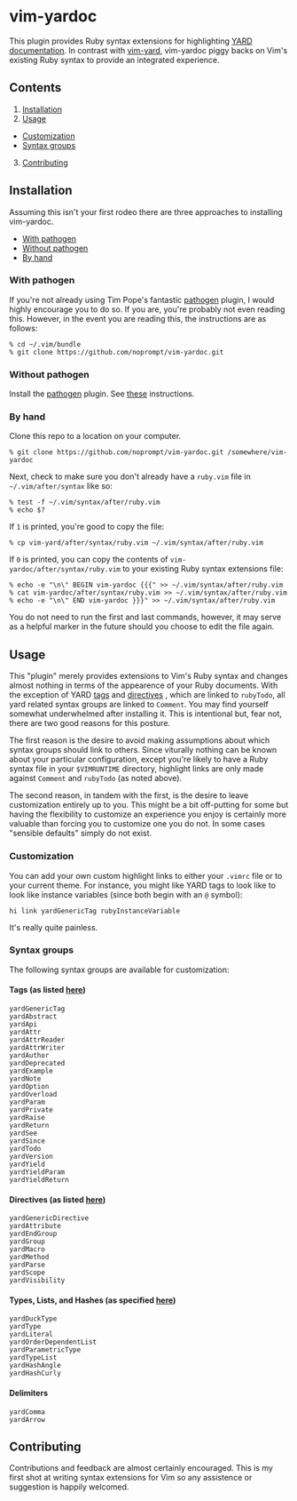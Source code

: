 # vim-yardoc

This plugin provides Ruby syntax extensions for highlighting [YARD documentation](https://github.com/lsegal/yard).
In contrast with [vim-yard](https://github.com/postmodern/vim-yard), vim-yardoc
piggy backs on Vim's existing Ruby syntax to provide an integrated experience.

## Contents

1. [Installation](#installation)
2. [Usage](#usage)
  - [Customization](#customization)
  - [Syntax groups](#syntax-groups)
3. [Contributing](#contributing)

## Installation

Assuming this isn't your first rodeo there are three approaches to installing
vim-yardoc.

- [With pathogen](#with-pathogen)
- [Without pathogen](#without-pathogen)
- [By hand](#by-hand)

### With pathogen

If you're not already using Tim Pope's fantastic [pathogen](https://github.com/tpope/vim-pathogen)
plugin, I would highly encourage you to do so. If you are, you're probably not
even reading this. However, in the event you are reading this, the instructions
are as follows:

```shell
% cd ~/.vim/bundle
% git clone https://github.com/noprompt/vim-yardoc.git
```

### Without pathogen

Install the [pathogen](https://github.com/tpope/vim-pathogen) plugin. See
[these](#with-pathogen) instructions.

### By hand

Clone this repo to a location on your computer.

```shell
% git clone https://github.com/noprompt/vim-yardoc.git /somewhere/vim-yardoc
```

Next, check to make sure you don't already have a `ruby.vim` file in
`~/.vim/after/syntax` like so:

```shell
% test -f ~/.vim/syntax/after/ruby.vim
% echo $?
```

If `1` is printed, you're good to copy the file:

```shell
% cp vim-yard/after/syntax/ruby.vim ~/.vim/syntax/after/ruby.vim
````

If `0` is printed, you can copy the contents of
`vim-yardoc/after/syntax/ruby.vim` to your existing Ruby syntax extensions
file:

```shell
% echo -e "\n\" BEGIN vim-yardoc {{{" >> ~/.vim/syntax/after/ruby.vim
% cat vim-yardoc/after/syntax/ruby.vim >> ~/.vim/syntax/after/ruby.vim
% echo -e "\n\" END vim-yardoc }}}" >> ~/.vim/syntax/after/ruby.vim
```

You do not need to run the first and last commands, however, it may serve as a
helpful marker in the future should you choose to edit the file again.

## Usage

This "plugin" merely provides extensions to Vim's Ruby syntax and changes almost
nothing in terms of the appearence of your Ruby documents. With the exception of
YARD [tags](http://rubydoc.info/docs/yard/file/docs/Tags.md#Tag_List) and
[directives](http://rubydoc.info/docs/yard/file/docs/Tags.md#Directive_List)
, which are linked to `rubyTodo`, all yard related syntax groups are linked to
`Comment`. You may find yourself somewhat underwhelmed after installing it. This
is intentional but, fear not, there are two good reasons for this posture.

The first reason is the desire to avoid making assumptions about which syntax
groups should link to others. Since viturally nothing can be known about your
particular configuration, except you're likely to have a Ruby syntax file in
your `$VIMRUNTIME` directory, highlight links are only made against `Comment`
and `rubyTodo` (as noted above).

The second reason, in tandem with the first, is the desire to leave
customization entirely up to you. This might be a bit off-putting for some but
having the flexibility to customize an experience you enjoy is certainly more
valuable than forcing you to customize one you do not. In some cases "sensible
defaults" simply do not exist.

### Customization

You can add your own custom highlight links to either your `.vimrc` file or to
your current theme. For instance, you might like YARD tags to look like to look
like instance variables (since both begin with an `@` symbol):

```viml
hi link yardGenericTag rubyInstanceVariable
```

It's really quite painless.

### Syntax groups

The following syntax groups are available for customization:

#### Tags (as listed [here](http://rubydoc.info/docs/yard/file/docs/Tags.md#Tag_List))
```
yardGenericTag
yardAbstract
yardApi
yardAttr
yardAttrReader
yardAttrWriter
yardAuthor
yardDeprecated
yardExample
yardNote
yardOption
yardOverload
yardParam
yardPrivate
yardRaise
yardReturn
yardSee
yardSince
yardTodo
yardVersion
yardYield
yardYieldParam
yardYieldReturn
```

#### Directives (as listed [here](http://rubydoc.info/docs/yard/file/docs/Tags.md#Directive_List))

```
yardGenericDirective
yardAttribute
yardEndGroup
yardGroup
yardMacro
yardMethod
yardParse
yardScope
yardVisibility
```

#### Types, Lists, and Hashes (as specified [here](http://rubydoc.info/docs/yard/file/docs/Tags.md#Hashes))

```
yardDuckType
yardType
yardLiteral
yardOrderDependentList
yardParametricType
yardTypeList
yardHashAngle
yardHashCurly
```

#### Delimiters

```
yardComma
yardArrow
```

## Contributing

Contributions and feedback are almost certainly encouraged. This is my first
shot at writing syntax extensions for Vim so any assistence or suggestion is
happily welcomed.
